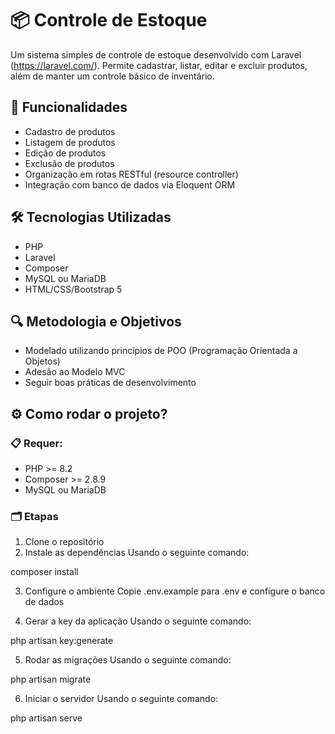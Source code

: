 
# 📦 Controle de Estoque

Um sistema simples de controle de estoque desenvolvido com Laravel (https://laravel.com/).
Permite cadastrar, listar, editar e excluir produtos, além de manter um controle básico de inventário.


## 🚀 Funcionalidades
 - Cadastro de produtos
 - Listagem de produtos
 - Edição de produtos
 - Exclusão de produtos
 - Organização em rotas RESTful (resource controller)
 - Integração com banco de dados via Eloquent ORM

## 🛠️ Tecnologias Utilizadas
- PHP
- Laravel
- Composer
- MySQL ou MariaDB
- HTML/CSS/Bootstrap 5

## 🔍 Metodologia e Objetivos
- Modelado utilizando princípios de POO (Programação Orientada a Objetos)
- Adesão ao Modelo MVC
- Seguir boas práticas de desenvolvimento

## ⚙️ Como rodar o projeto?

### 📋 Requer:
- PHP >= 8.2
- Composer >= 2.8.9
- MySQL ou MariaDB

### 🗂️ Etapas
1. Clone o repositório
2. Instale as dependências
Usando o seguinte comando:

composer install

3. Configure o ambiente
Copie .env.example para .env e configure o banco de dados

4. Gerar a key da aplicação
Usando o seguinte comando:

php artisan key:generate

5. Rodar as migrações
Usando o seguinte comando:

php artisan migrate

6. Iniciar o servidor
Usando o seguinte comando:

php artisan serve




